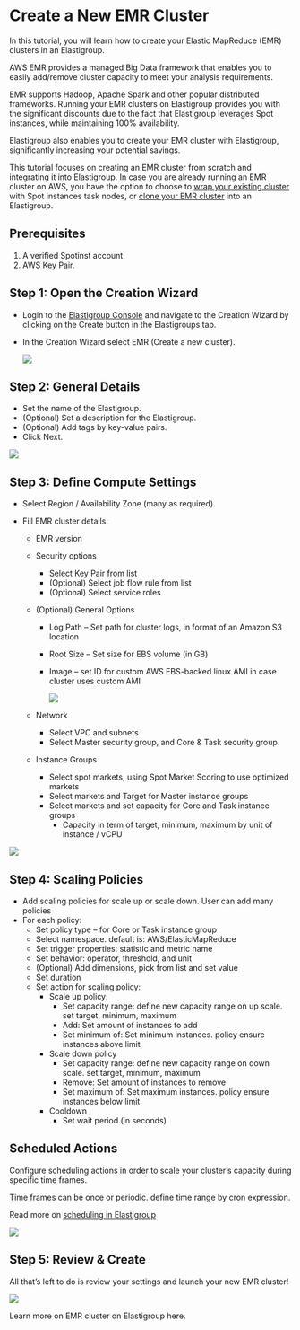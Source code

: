 # Create a New EMR Cluster

In this tutorial, you will learn how to create your Elastic MapReduce (EMR) clusters in an Elastigroup.

AWS EMR provides a managed Big Data framework that enables you to easily add/remove cluster capacity to meet your analysis requirements.

EMR supports Hadoop, Apache Spark and other popular distributed frameworks. Running your EMR clusters on Elastigroup provides you with the significant discounts due to the fact that Elastigroup leverages Spot instances, while maintaining 100% availability.

Elastigroup also enables you to create your EMR cluster with Elastigroup, significantly increasing your potential savings.

This tutorial focuses on creating an EMR cluster from scratch and integrating it into Elastigroup.
In case you are already running an EMR cluster on AWS, you have the option to choose to [wrap your existing cluster](elastigroup/tools-integrations/elastic-mapreduce/import-elastic-mapreduce-task-nodes) with Spot instances task nodes, or [clone your EMR cluster](elastigroup/tools-integrations/elastic-mapreduce/) into an Elastigroup.

## Prerequisites

1. A verified Spotinst account.
2. AWS Key Pair.

## Step 1: Open the Creation Wizard

- Login to the [Elastigroup Console](http://console.spotinst.com/) and navigate to the Creation Wizard by clicking on the Create button in the Elastigroups tab.
- In the Creation Wizard select EMR (Create a new cluster).

  <img src="/elastigroup/_media/create-a-new-emr-cluster_1.png" />

## Step 2: General Details

- Set the name of the Elastigroup.
- (Optional) Set a description for the Elastigroup.
- (Optional) Add tags by key-value pairs.
- Click Next.

<img src="/elastigroup/_media/create-a-new-emr-cluster_2.png" />

## Step 3: Define Compute Settings

- Select Region / Availability Zone (many as required).
- Fill EMR cluster details:

  - EMR version
  - Security options
    - Select Key Pair from list
    - (Optional) Select job flow rule from list
    - (Optional) Select service roles
  - (Optional) General Options

    - Log Path – Set path for cluster logs, in format of an Amazon S3 location
    - Root Size – Set size for EBS volume (in GB)
    - Image – set ID for custom AWS EBS-backed linux AMI in case cluster uses custom AMI

      <img src="/elastigroup/_media/create-a-new-emr-cluster_3.png" />

  - Network
    - Select VPC and subnets
    - Select Master security group, and Core & Task security group
  - Instance Groups
    - Select spot markets, using Spot Market Scoring to use optimized markets
    - Select markets and Target for Master instance groups
    - Select markets and set capacity for Core and Task instance groups
      - Capacity in term of target, minimum, maximum by unit of instance / vCPU

<img src="/elastigroup/_media/create-a-new-emr-cluster_4.png" />

## Step 4: Scaling Policies

- Add scaling policies for scale up or scale down. User can add many policies
- For each policy:
  - Set policy type – for Core or Task instance group
  - Select namespace. default is: AWS/ElasticMapReduce
  - Set trigger properties: statistic and metric name
  - Set behavior: operator, threshold, and unit
  - (Optional) Add dimensions, pick from list and set value
  - Set duration
  - Set action for scaling policy:
    - Scale up policy:
      - Set capacity range: define new capacity range on up scale. set target, minimum, maximum
      - Add: Set amount of instances to add
      - Set minimum of: Set minimum instances. policy ensure instances above limit
    - Scale down policy
      - Set capacity range: define new capacity range on down scale. set target, minimum, maximum
      - Remove: Set amount of instances to remove
      - Set maximum of: Set maximum instances. policy ensure instances below limit
    - Cooldown
      - Set wait period (in seconds)

## Scheduled Actions

Configure scheduling actions in order to scale your cluster’s capacity during specific time frames.

Time frames can be once or periodic. define time range by cron expression.

Read more on [scheduling in Elastigroup](elastigroup/features/core-features/scheduling)

<img src="/elastigroup/_media/create-a-new-emr-cluster_5.png" />

## Step 5: Review & Create

All that’s left to do is review your settings and launch your new EMR cluster!

<img src="/elastigroup/_media/create-a-new-emr-cluster_6.png" />

Learn more on EMR cluster on Elastigroup here.

